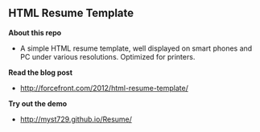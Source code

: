 HTML Resume Template
--------------------

**About this repo**

+ A simple HTML resume template, well displayed on smart phones and PC under various resolutions. Optimized for printers.


**Read the blog post**

+ http://forcefront.com/2012/html-resume-template/


**Try out the demo**

+ http://myst729.github.io/Resume/
